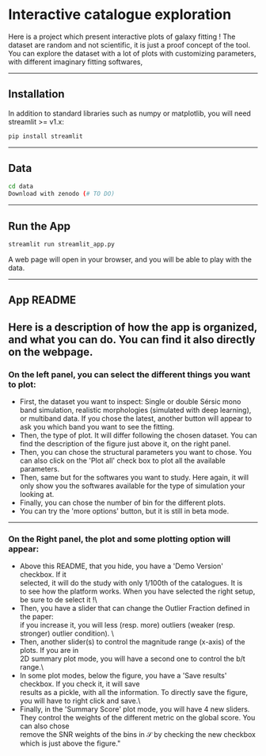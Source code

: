 # Interactive catalogue exploration

Here is a project which present interactive plots of galaxy fitting !
The dataset are random and not scientific, it is just a proof concept of the tool. 
You can explore the dataset with a lot of plots with customizing parameters, with different imaginary fitting softwares, 

---------------------------------

## Installation
In addition to standard libraries such as numpy or matplotlib, you will need streamlit >= v1.x:

```bash
pip install streamlit
```
---------------------------------
## Data
```bash
cd data
Download with zenodo (# TO DO)
```
---------------------------------
## Run the App
```bash
streamlit run streamlit_app.py
```
A web page will open in your browser, and you will be able to play with the data.

---------------------------------

## App README

Here is a description of how the app is organized, and what you can do. You can find it also directly on the webpage.
---------------------------------


### On the left panel, you can select the different things you want to plot:


- First, the dataset you want to inspect: Single or double Sérsic mono band simulation,
realistic morphologies (simulated with deep learning), or multiband data. If you chose
the latest, another button will appear to ask you which band you want to see the fitting.
- Then, the type of plot. It will differ following the chosen dataset. You can find the description of the figure
just above it, on the right panel.
- Then, you can chose the structural parameters you want to chose. You can also click on the 'Plot all'
check box to plot all the available parameters.
- Then, same but for the softwares you want to study. Here again, it will only show you the
softwares available for the type of simulation your looking at.
- Finally, you can chose the number of bin for the different plots.
- You can try the 'more options' button, but it is still in beta mode.


---------------------------------

### On the Right panel, the plot and some plotting option will appear:
- Above this README, that you hide, you have a 'Demo Version' checkbox. If it \
selected, it will do the study with only 1/100th of the catalogues. It is \
to see how the platform works. When you have selected the right setup, be sure to de select it !\
- Then, you have a slider that can change the Outlier Fraction defined in the paper: \
if you increase it, you will less (resp. more) outliers (weaker (resp. stronger) outlier condition). \
- Then, another slider(s) to control the magnitude range (x-axis) of the plots. If you are in \
2D summary plot mode, you will have a second one to control the b/t range.\
- In some plot modes, below the figure, you have a 'Save results' checkbox. If you check it, it will save\
results as a pickle, with all the information. To directly save the figure, you will have to right click and save.\
- Finally, in the  'Summary Score' plot mode, you will have 4 new sliders. \
They control the weights of the different metric on the global score. You can also chose \
remove the SNR weights of the bins in $\mathcal{S}$ by checking the new checkbox \
which is just above the figure."
